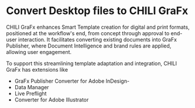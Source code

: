 # Convert Desktop files to CHILI GraFx


CHILI GraFx enhances Smart Template creation for digital and print formats, positioned at the workflow's end, from concept through approval to end-user interaction. It facilitates converting existing documents into GraFx Publisher, where Document Intelligence and brand rules are applied, allowing user engagement. 

To support this streamlining template adaptation and integration, CHILI GraFx has extensions like

- GraFx Publisher Converter for Adobe InDesign-
- Data Manager
- Live Preflight
- Converter for Adobe Illustrator